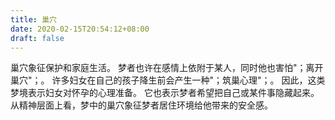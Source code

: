 ```yaml
---
title: 巢穴
date: 2020-02-15T20:54:12+08:00
draft: false
---
```


巢穴象征保护和家庭生活。
梦者也许在感情上依附于某人，同时他也害怕"；离开巢穴"；。
许多妇女在自己的孩子降生前会产生一种"；筑巢心理"；。
因此，这类梦境表示妇女对怀孕的心理准备。
它也表示梦者希望把自己或某件事隐藏起来。
从精神层面上看，梦中的巢穴象征梦者居住环境给他带来的安全感。
